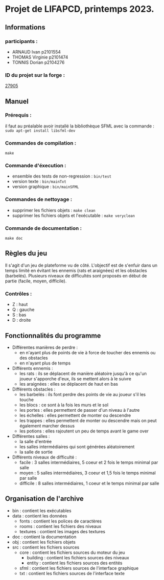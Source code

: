 # Projet de LIFAPCD, printemps 2023.

## Informations
### participants :
- ARNAUD Ivan p2101554
- THOMAS Virginie p2101474
- TONNIS Dorian p2104276
### ID du projet sur la forge :
[27905](https://forge.univ-lyon1.fr/p2104276/pedalo)

## Manuel
### Prérequis :
il faut au préalable avoir installé la bibliothèque SFML avec la commande : `sudo apt-get install libsfml-dev`
### Commandes de compilation :
`make`
### Commande d'éxecution :
- ensemble des tests de non-regression : `bin/test`
- version texte : `bin/mainTxt`
- version graphique : `bin/mainSFML`
### Commandes de nettoyage :
- supprimer les fichiers objets : `make clean`
- supprimer les fichiers objets et l'exécutable : `make veryclean`
### Commande de documentation :
`make doc`

## Règles du jeu
Il s'agit d'un jeu de plateforme vu de côté. L'objectif est de s'enfuir dans un temps limité en évitant les ennemis (rats et araignées) et les obstacles (barbelés).
Plusieurs niveaux de difficultés sont proposés en début de partie (facile, moyen, difficile).
### Contrôles :
- Z : haut
- Q : gauche
- S : bas
- D : droite

## Fonctionnalités du programme
- Différentes manières de perdre :
    - en n'ayant plus de points de vie à force de toucher des ennemis ou des obstacles
    - en n'ayant plus de temps
- Différents ennemis :
    - les rats : ils se déplacent de manière aléatoire jusqu'à ce qu'un joueur s'apporche d'eux, ils se mettent alors à le suivre
    - les araignées : elles se déplacent de haut en bas
- Différents obstacles :
    - les barbelés : ils font perdre des points de vie au joueur s'il les touche
    - les blocs : ce sont à la fois les murs et le sol
    - les portes : elles permettent de passer d'un niveau à l'autre
    - les échelles : elles permettent de monter ou descendre
    - les trappes : elles permettent de monter ou descendre mais on peut également marcher dessus
    - les potions : elles rajoutent un peu de temps avant le game over
- Différentes salles :
    - la salle d'entrée
    - les salles intermédiaires qui sont générées aléatoirement
    - la salle de sortie
- Différents niveaux de difficulté :
    - facile : 3 salles intermédiaires, 5 coeur et 2 fois le temps minimal par salle
    - moyen : 5 salles intermédiaires, 3 coeur et 1,5 fois le temps minimal par salle
    - difficile : 8 salles intermédiaires, 1 coeur et le temps minimal par salle

## Organisation de l'archive
- bin : contient les exécutables
- data : contient les données
    - fonts : contient les polices de caractères
    - rooms : contient les fichiers des niveaux
    - textures : contient les images des textures
- doc : contient la documentation
- obj : contient les fichiers objets
- src : contient les fichiers sources
    - core : contient les fichiers sources du moteur du jeu
        - building : contient les fichiers sources des niveaux
        - entity : contient les fichiers sources des entités
    - sfml : contient les fichiers sources de l'interface graphique
    - txt : contient les fichiers sources de l'interface texte